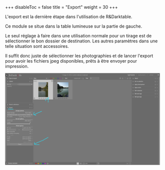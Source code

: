 +++
disableToc = false
title = "Export"
weight = 30
+++

L'export est la dernière étape dans l'utilisation de R&Darktable.

Ce module se situe dans la table lumineuse sur la partie de gauche.

Le seul réglage à faire dans une utilisation normale pour un tirage
est  de  sélectionner  le  bon  dossier  de  destination.  Les  autres
paramètres dans une telle situation sont accessoires.

Il suffit  donc juste de  sélectionner les photographies et  de lancer
l'export  pour  avoir les  fichiers  jpeg  disponibles, prêts  à  être
envoyer pour impression.

![screen](export.png?classes=shadow&height=500px)

